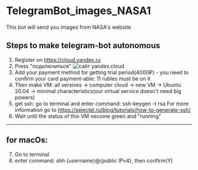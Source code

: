 # TelegramBot_images_NASA1
This bot will send you images from NASA's website

Steps to make telegram-bot autonomous 
---
1) Register on https://cloud.yandex.ru
2) Press "подключиться"
![сайт yandex.cloud](https://github.com/gr1shan1a/TelegramBot_images_NASA1/raw/main/Users/macbook/Documents/GitHub/TelegramBot_images_NASA1/screanshot.png)
3) Add your payment method for getting trial period(4000₽) - you need to confirm your card payment-able: 11 rubles must be on it
4) Then make VM: all versives -> computer cloud -> new VM -> Ubuntu 20.04 -> minimal characteristics(our virtual service doesn't need big powers)
5) get ssh: go to terminal and enter command: ssh-keygen -t rsa
For more information go to https://selectel.ru/blog/tutorials/how-to-generate-ssh/
6) Wait until the status of this VM necome green and "running"
---
for macOs: 
---
7) Go to terminal
8) enter command: shh {username}@{public IPv4}, then confirm(Y)

